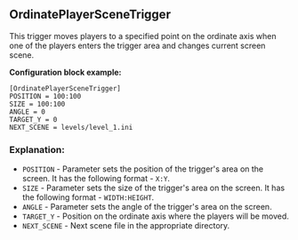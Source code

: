  ## OrdinatePlayerSceneTrigger

 This trigger moves players to a specified point on the ordinate axis when one of the players enters the trigger area and changes current screen scene.

 **Configuration block example:**

    [OrdinatePlayerSceneTrigger]
    POSITION = 100:100
    SIZE = 100:100
    ANGLE = 0
    TARGET_Y = 0
    NEXT_SCENE = levels/level_1.ini

 ### Explanation:

 * `POSITION` - Parameter sets the position of the trigger's area on the screen. It has the following format - `X:Y`.
 * `SIZE` - Parameter sets the size of the trigger's area on the screen. It has the following format - `WIDTH:HEIGHT`.
 * `ANGLE` - Parameter sets the angle of the trigger's area on the screen. 
 * `TARGET_Y` - Position on the ordinate axis where the players will be moved.
 * `NEXT_SCENE` - Next scene file in the appropriate directory.
